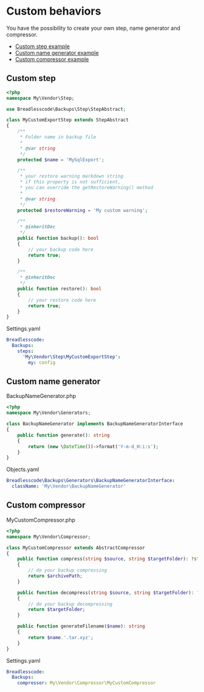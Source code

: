 # Custom behaviors

You have the possibility to create your own step, name generator and compressor.

- [Custom step example](#custom-step)
- [Custom name generator example](#custom-name-generator)
- [Custom compressor example](#custom-compressor)

## Custom step

```php
<?php
namespace My\Vendor\Step;

use Breadlesscode\Backups\Step\StepAbstract;

class MyCustomExportStep extends StepAbstract
{
    /**
     * Folder name in backup file
     *
     * @var string
     */
    protected $name = 'MySqlExport';

    /**
     * your restore warning markdown string
     * if this property is not sufficient,
     * you can override the getRestoreWarning() method
     * 
     * @var string 
     */
    protected $restoreWarning = 'My custom warning';

    /**
     * @inheritDoc
     */
    public function backup(): bool
    {
        // your backup code here
        return true;
    }

    /**
     * @inheritDoc
     */
    public function restore(): bool
    {
        // your restore code here
        return true;
    }
}
```

Settings.yaml
```yaml
Breadlesscode:
  Backups:
    steps:
      'My\Vendor\Step\MyCustomExportStep':
        my: config
```

## Custom name generator
BackupNameGenerator.php
```php
<?php
namespace My\Vendor\Generators;

class BackupNameGenerator implements BackupNameGeneratorInterface
{
    public function generate(): string
    {
        return (new \DateTime())->format('Y-m-d_H:i:s');
    }
}
```

Objects.yaml
```yaml
Breadlesscode\Backups\Generators\BackupNameGeneratorInterface:
  className: 'My\Vendor\BackupNameGenerator'
```

## Custom compressor

MyCustomCompressor.php

```php
<?php
namespace My\Vendor\Compressor;

class MyCustomCompressor extends AbstractCompressor
{
    public function compress(string $source, string $targetFolder): ?string
    {
        // do your backup compressing
        return $archivePath;
    }

    public function decompress(string $source, string $targetFolder): ?string
    {
        // do your backup decompressing
        return $targetFolder;
    }

    public function generateFilename($name): string
    {
        return $name.'.tar.xyz';
    }
}
```

Settings.yaml
```yaml
Breadlesscode:
  Backups:
    compressor: My\Vendor\Compressor\MyCustomCompressor
```
